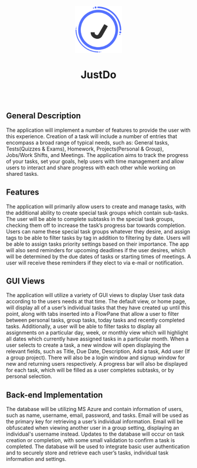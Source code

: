 <div align="center">
  <img style="align-self: center" src="src/main/resources/org/example/todo_list/images/logo/icon_256px.png" alt="logo" width="128"/>
  <h1>JustDo</h1>
</div>

<br/><br/>

<h2>General Description</h2>
<p>The application will implement a number of features to provide the user with this experience. Creation of a task will include a number of entries that encompass a broad range of typical needs, such as: General tasks, Tests(Quizzes & Exams), Homework, Projects(Personal & Group), Jobs/Work Shifts, and Meetings. The application aims to track the progress of your tasks, set your goals, help users with time management and allow users to interact and share progress with each other while working on shared tasks. 
</p>
<h2>Features</h2>
<p>The application will primarily allow users to create and manage tasks, with the additional ability to create special task groups which contain sub-tasks. The user will be able to complete subtasks in the special task groups, checking them off to increase the task’s progress bar towards completion. Users can name these special task groups whatever they desire, and assign tags to be able to filter tasks by tag in addition to filtering by date. Users will be able to assign tasks priority settings based on their importance. The app will also send reminders for upcoming deadlines if the user desires, which will be determined by the due dates of tasks or starting times of meetings. A user will receive these reminders if they elect to via e-mail or notification. 
</p>
<h2>GUI Views</h2>
<p>The application will utilize a variety of GUI views to display User task data according to the users needs at that time. The default view, or home page, will display all of a user’s individual tasks that they have created up until this point, along with tabs inserted into a FlowPane that allow a user to filter between personal tasks, group tasks, today tasks and recently completed tasks. Additionally, a user will be able to filter tasks to display all assignments on a particular day, week, or monthly view which will highlight all dates which currently have assigned tasks in a particular month. When a user selects to create a task, a new window will open displaying the relevant fields, such as Title, Due Date, Description, Add a task, Add user (If a group project). There will also be a login window and signup window for new and returning users respectively. A progress bar will also be displayed for each task, which will be filled as a user completes subtasks, or by personal selection.
</p>
<h2>Back-end Implementation</h2>
<p>The database will be utilizing MS Azure and contain information of users, such as name, username, email, password, and tasks. Email will be used as the primary key for retrieving a user’s individual information. Email will be obfuscated when viewing another user in a group setting, displaying an individual's username instead. Updates to the database will occur on task creation or completion, with some small validation to confirm a task is completed. The database will be used to integrate basic user authentication and to securely store and retrieve each user’s tasks, individual task information and settings. 
</p>
